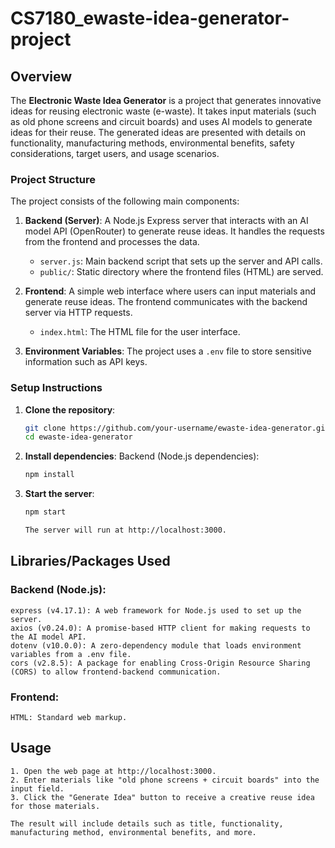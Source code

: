 # CS7180_ewaste-idea-generator-project

## Overview

The **Electronic Waste Idea Generator** is a project that generates innovative ideas for reusing electronic waste (e-waste). It takes input materials (such as old phone screens and circuit boards) and uses AI models to generate ideas for their reuse. The generated ideas are presented with details on functionality, manufacturing methods, environmental benefits, safety considerations, target users, and usage scenarios.

### Project Structure

The project consists of the following main components:

1. **Backend (Server)**: A Node.js Express server that interacts with an AI model API (OpenRouter) to generate reuse ideas. It handles the requests from the frontend and processes the data.
   
   - `server.js`: Main backend script that sets up the server and API calls.
   - `public/`: Static directory where the frontend files (HTML) are served.

2. **Frontend**: A simple web interface where users can input materials and generate reuse ideas. The frontend communicates with the backend server via HTTP requests.

   - `index.html`: The HTML file for the user interface.

3. **Environment Variables**: The project uses a `.env` file to store sensitive information such as API keys.

### Setup Instructions

1. **Clone the repository**:
   ```bash
   git clone https://github.com/your-username/ewaste-idea-generator.git
   cd ewaste-idea-generator

2. **Install dependencies**:
   Backend (Node.js dependencies):
   ```bash
   npm install

4. **Start the server**:   
   ```bash
   npm start
   
   The server will run at http://localhost:3000.

## Libraries/Packages Used
### Backend (Node.js):
    express (v4.17.1): A web framework for Node.js used to set up the server.
    axios (v0.24.0): A promise-based HTTP client for making requests to the AI model API.
    dotenv (v10.0.0): A zero-dependency module that loads environment variables from a .env file.
    cors (v2.8.5): A package for enabling Cross-Origin Resource Sharing (CORS) to allow frontend-backend communication.

### Frontend:

    HTML: Standard web markup.

## Usage
    1. Open the web page at http://localhost:3000.
    2. Enter materials like "old phone screens + circuit boards" into the input field.
    3. Click the "Generate Idea" button to receive a creative reuse idea for those materials.
    
    The result will include details such as title, functionality, manufacturing method, environmental benefits, and more.


